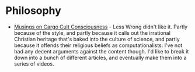 # Philosophy

* [Musings on Cargo Cult Consciousness](https://www.lesswrong.com/posts/oFiHwuuS8LAYqRNFh/musings-on-cargo-cult-consciousness) -
  Less Wrong didn't like it. Partly because of the style, and partly because
  it calls out the irrational Christian heritage that's baked into the
  culture of science, and partly because it offends their religious beliefs
  as computationalists. I've not had any decent arguments against the content
  though.
  I'd like to break it down into a bunch of different articles, and eventually
  make them into a series of videos.
